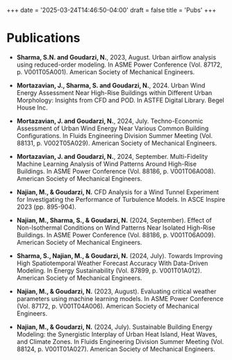 +++
date = '2025-03-24T14:46:50-04:00'
draft = false
title = 'Pubs'
+++

# Publications

- **Sharma, S.N. and Goudarzi, N.**, 2023, August. Urban airflow analysis using reduced-order modeling. In ASME Power Conference (Vol. 87172, p. V001T05A001). American Society of Mechanical Engineers.

- **Mortazavian, J., Sharma, S. and Goudarzi, N.**, 2024. Urban Wind Energy Assessment Near High-Rise Buildings within Different Urban Morphology: Insights from CFD and POD. In ASTFE Digital Library. Begel House Inc.

- **Mortazavian, J. and Goudarzi, N.**, 2024, July. Techno-Economic Assessment of Urban Wind Energy Near Various Common Building Configurations. In Fluids Engineering Division Summer Meeting (Vol. 88131, p. V002T05A029). American Society of Mechanical Engineers.

- **Mortazavian, J. and Goudarzi, N.**, 2024, September. Multi-Fidelity Machine Learning Analysis of Wind Patterns Around High-Rise Buildings. In ASME Power Conference (Vol. 88186, p. V001T06A008). American Society of Mechanical Engineers.

- **Najian, M., & Goudarzi, N.** CFD Analysis for a Wind Tunnel Experiment for Investigating the Performance of Turbulence Models. In ASCE Inspire 2023 (pp. 895-904).

- **Najian, M., Sharma, S., & Goudarzi, N.** (2024, September). Effect of Non-Isothermal Conditions on Wind Patterns Near Isolated High-Rise Buildings. In ASME Power Conference (Vol. 88186, p. V001T06A009). American Society of Mechanical Engineers.

- **Sharma, S., Najian, M., & Goudarzi, N.** (2024, July). Towards Improving High Spatiotemporal Weather Forecast Accuracy With Data-Driven Modeling. In Energy Sustainability (Vol. 87899, p. V001T01A012). American Society of Mechanical Engineers.

- **Najian, M., & Goudarzi, N.** (2023, August). Evaluating critical weather parameters using machine learning models. In ASME Power Conference (Vol. 87172, p. V001T04A006). American Society of Mechanical Engineers.

- **Najian, M., & Goudarzi, N.** (2024, July). Sustainable Building Energy Modeling: the Synergistic Interplay of Urban Heat Island, Heat Waves, and Climate Zones. In Fluids Engineering Division Summer Meeting (Vol. 88124, p. V001T01A027). American Society of Mechanical Engineers.
